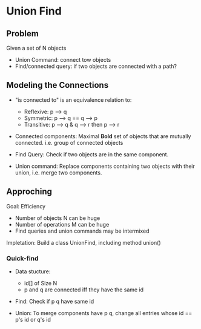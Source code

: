 # Union Find

## Problem

Given a set of N objects
- Union Command: connect tow objects
- Find/connected query: if two objects are connected with a path?

## Modeling the Connections

- "is connected to" is an equivalence relation to:
	- Reflexive: p --> q
	- Symmetric:  p --> q == q --> p
	- Transitive: p --> q & q --> r then p --> r

- Connected components: Maximal **Bold** set of objects that are mutually connected. i.e. group of connected objects

- Find Query: Check if two objects are in the same component.

- Union command: Replace components containing two objects with their union, i.e. merge two components.

## Approching

Goal: Efficiency

- Number of objects N can be huge
- Number of operations M can be huge
- Find queries and union commands may be intermixed

Impletation: Build a class UnionFind, including method union()

### Quick-find

- Data stucture:
	- id[] of Size N
	- p and q are connected iff they have the same id

- Find: Check if p q have same id

- Union: To merge components have p q, change all entries whose id == p's id or q's id

